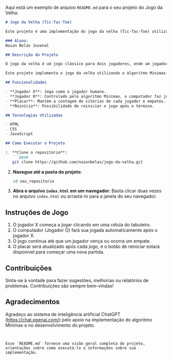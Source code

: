 Aqui está um exemplo de arquivo `README.md` para o seu projeto do Jogo da Velha:

```markdown
# Jogo da Velha (Tic-Tac-Toe)

Este projeto é uma implementação do jogo da velha (Tic-Tac-Toe) utilizando JavaScript, desenvolvido como parte da disciplina de Inteligência Artificial do curso de Análise e Desenvolvimento de Sistemas da FATEC de Santana de Parnaína.

### Aluno: 
Naion Belas Juvenal

## Descrição do Projeto

O jogo da velha é um jogo clássico para dois jogadores, onde um jogador utiliza o símbolo "X" e o outro utiliza o símbolo "O". O objetivo do jogo é formar uma linha horizontal, vertical ou diagonal com três símbolos iguais antes do oponente.

Este projeto implementa o jogo da velha utilizando o algoritmo Minimax para permitir que um dos jogadores (neste caso, o computador) jogue de forma inteligente.

## Funcionalidades

- **Jogador X**: Joga como o jogador humano.
- **Jogador O**: Controlado pelo algoritmo Minimax, o computador faz jogadas estratégicas.
- **Placar**: Mantém a contagem de vitórias de cada jogador e empates.
- **Reinício**: Possibilidade de reiniciar o jogo após o término.

## Tecnologias Utilizadas

- HTML
- CSS
- JavaScript

## Como Executar o Projeto

1. **Clone o repositório**:
   ```bash
   git clone https://github.com/naionbelas/jogo-da-velha.git
   ```

2. **Navegue até a pasta do projeto**:
   ```bash
   cd seu_repositorio
   ```

3. **Abra o arquivo `index.html` em um navegador**:
   Basta clicar duas vezes no arquivo `index.html` ou arrastá-lo para a janela do seu navegador.

## Instruções de Jogo

1. O jogador X começa a jogar clicando em uma célula do tabuleiro.
2. O computador (Jogador O) fará sua jogada automaticamente após o jogador X.
3. O jogo continua até que um jogador vença ou ocorra um empate.
4. O placar será atualizado após cada jogo, e o botão de reiniciar estará disponível para começar uma nova partida.

## Contribuições

Sinta-se à vontade para fazer sugestões, melhorias ou relatórios de problemas. Contribuições são sempre bem-vindas!



## Agradecimentos

Agradeço ao sistema de inteligência artificial ChatGPT (https://chat.openai.com/) pelo apoio na implementação do algoritmo Minimax e no desenvolvimento do projeto.
```


Esse `README.md` fornece uma visão geral completa do projeto, orientações sobre como executá-lo e informações sobre sua implementação.
